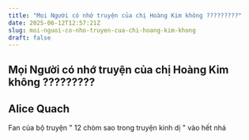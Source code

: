 ```yaml
---
title: "Mọi Người có nhớ truyện của chị Hoàng Kim không ?????????"
date: 2025-06-12T12:57:21Z
slug: moi-nguoi-co-nho-truyen-cua-chi-hoang-kim-khong
draft: false
---
```


## Mọi Người có nhớ truyện của chị Hoàng Kim không ?????????

## Alice Quach

Fan của bộ truyện " 12 chòm sao trong truyện kinh dị " vào hết nhá